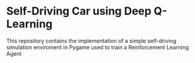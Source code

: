 # Self-Driving Car using Deep Q-Learning
 This repository contains the implementation of a simple self-driving simulation enviroment in Pygame used to train a Reinforcement Learning Agent 
